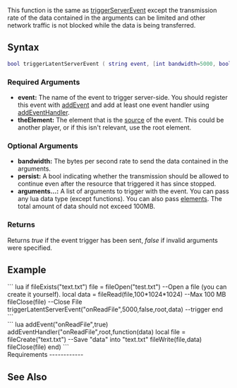 This function is the same as [triggerServerEvent](/docs/triggerserverevent.md "wikilink") except the transmission rate of the data contained in the arguments can be limited and other network traffic is not blocked while the data is being transferred.

Syntax
------

``` lua
bool triggerLatentServerEvent ( string event, [int bandwidth=5000, bool persist=false,] element theElement, [arguments...] )
```

### Required Arguments

-   **event:** The name of the event to trigger server-side. You should register this event with [addEvent](/docs/addevent.md "wikilink") and add at least one event handler using [addEventHandler](/docs/addeventhandler.md "wikilink").
-   **theElement:** The element that is the [source](/docs/event_system#event_handlers.md "wikilink") of the event. This could be another player, or if this isn't relevant, use the root element.

### Optional Arguments

-   **bandwidth:** The bytes per second rate to send the data contained in the arguments.
-   **persist:** A bool indicating whether the transmission should be allowed to continue even after the resource that triggered it has since stopped.
-   **arguments...:** A list of arguments to trigger with the event. You can pass any lua data type (except functions). You can also pass [elements](/docs/element.md "wikilink"). The total amount of data should not exceed 100MB.

### Returns

Returns *true* if the event trigger has been sent, *false* if invalid arguments were specified.

Example
-------

<section name="Client" class="client" show="true">
``` lua
if fileExists("text.txt")
    file = fileOpen("test.txt")                     --Open a file (you can create it yourself).
    local data = fileRead(file,100*1024*1024)               --Max 100 MB
    fileClose(file)                             --Close File
    triggerLatentServerEvent("onReadFile",5000,false,root,data) --trigger
end
```

</section>
<section name="Server" class="server" show="true">
``` lua
addEvent("onReadFile",true)
addEventHandler("onReadFile",root,function(data)
    local file = fileCreate("text.txt")                 --Save "data" into "text.txt"
    fileWrite(file,data)
    fileClose(file)
end)
```

</section>
Requirements
------------

See Also
--------

